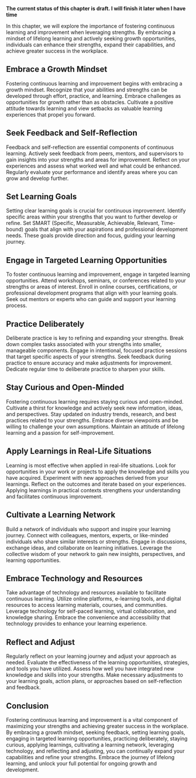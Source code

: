 **The current status of this chapter is draft. I will finish it later when I have time**

In this chapter, we will explore the importance of fostering continuous learning and improvement when leveraging strengths. By embracing a mindset of lifelong learning and actively seeking growth opportunities, individuals can enhance their strengths, expand their capabilities, and achieve greater success in the workplace.

Embrace a Growth Mindset
------------------------

Fostering continuous learning and improvement begins with embracing a growth mindset. Recognize that your abilities and strengths can be developed through effort, practice, and learning. Embrace challenges as opportunities for growth rather than as obstacles. Cultivate a positive attitude towards learning and view setbacks as valuable learning experiences that propel you forward.

Seek Feedback and Self-Reflection
---------------------------------

Feedback and self-reflection are essential components of continuous learning. Actively seek feedback from peers, mentors, and supervisors to gain insights into your strengths and areas for improvement. Reflect on your experiences and assess what worked well and what could be enhanced. Regularly evaluate your performance and identify areas where you can grow and develop further.

Set Learning Goals
------------------

Setting clear learning goals is crucial for continuous improvement. Identify specific areas within your strengths that you want to further develop or refine. Set SMART (Specific, Measurable, Achievable, Relevant, Time-bound) goals that align with your aspirations and professional development needs. These goals provide direction and focus, guiding your learning journey.

Engage in Targeted Learning Opportunities
-----------------------------------------

To foster continuous learning and improvement, engage in targeted learning opportunities. Attend workshops, seminars, or conferences related to your strengths or areas of interest. Enroll in online courses, certifications, or professional development programs that align with your learning goals. Seek out mentors or experts who can guide and support your learning process.

Practice Deliberately
---------------------

Deliberate practice is key to refining and expanding your strengths. Break down complex tasks associated with your strengths into smaller, manageable components. Engage in intentional, focused practice sessions that target specific aspects of your strengths. Seek feedback during practice to ensure accuracy and make adjustments for improvement. Dedicate regular time to deliberate practice to sharpen your skills.

Stay Curious and Open-Minded
----------------------------

Fostering continuous learning requires staying curious and open-minded. Cultivate a thirst for knowledge and actively seek new information, ideas, and perspectives. Stay updated on industry trends, research, and best practices related to your strengths. Embrace diverse viewpoints and be willing to challenge your own assumptions. Maintain an attitude of lifelong learning and a passion for self-improvement.

Apply Learnings in Real-Life Situations
---------------------------------------

Learning is most effective when applied in real-life situations. Look for opportunities in your work or projects to apply the knowledge and skills you have acquired. Experiment with new approaches derived from your learnings. Reflect on the outcomes and iterate based on your experiences. Applying learnings in practical contexts strengthens your understanding and facilitates continuous improvement.

Cultivate a Learning Network
----------------------------

Build a network of individuals who support and inspire your learning journey. Connect with colleagues, mentors, experts, or like-minded individuals who share similar interests or strengths. Engage in discussions, exchange ideas, and collaborate on learning initiatives. Leverage the collective wisdom of your network to gain new insights, perspectives, and learning opportunities.

Embrace Technology and Resources
--------------------------------

Take advantage of technology and resources available to facilitate continuous learning. Utilize online platforms, e-learning tools, and digital resources to access learning materials, courses, and communities. Leverage technology for self-paced learning, virtual collaboration, and knowledge sharing. Embrace the convenience and accessibility that technology provides to enhance your learning experience.

Reflect and Adjust
------------------

Regularly reflect on your learning journey and adjust your approach as needed. Evaluate the effectiveness of the learning opportunities, strategies, and tools you have utilized. Assess how well you have integrated new knowledge and skills into your strengths. Make necessary adjustments to your learning goals, action plans, or approaches based on self-reflection and feedback.

Conclusion
----------

Fostering continuous learning and improvement is a vital component of maximizing your strengths and achieving greater success in the workplace. By embracing a growth mindset, seeking feedback, setting learning goals, engaging in targeted learning opportunities, practicing deliberately, staying curious, applying learnings, cultivating a learning network, leveraging technology, and reflecting and adjusting, you can continually expand your capabilities and refine your strengths. Embrace the journey of lifelong learning, and unlock your full potential for ongoing growth and development.
